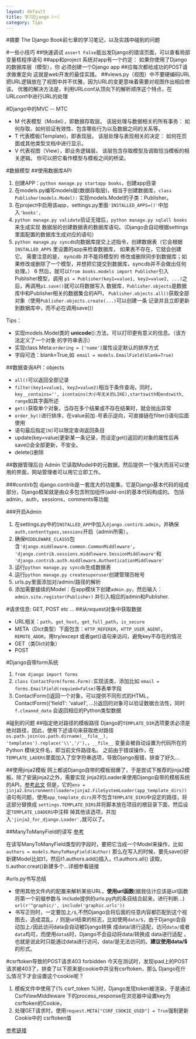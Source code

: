 ```yaml
---
layout: default
title: 学习Django（一）
category: Tips
---
```

#摘要
The Django Book前七章的学习笔记，以及实践中碰到的问题

#一些小技巧
##快速调试
`assert False`能出发Django的错误页面，可以查看局部变量核程序语句
##app和project
系统对app有一个约定： 如果你使用了Django的数据库层（模型），你 必须创建一个Django app
##应每次都给成功的POST请求做重定向
这就是web开发的最佳实践。
##views.py（视图）中不要硬编码URL
把URL逻辑放在了视图中并不优雅，因为URL的变更意味着需要对视图作出相应修该。
优雅的解决方法是，利用URLconf从顶向下的解析顺序这个特点，在URLconf中进行URL的处理

#Django中的MVC -- MTC
+ M 代表模型（Model），即数据存取层。 该层处理与数据相关的所有事务： 如何存取、如何验证有效性、包含哪些行为以及数据之间的关系等。
+ T 代表模板(Template)，即表现层。 该层处理与表现相关的决定： 如何在页面或其他类型文档中进行显示。
+ V 代表视图（View），即业务逻辑层。 该层包含存取模型及调取恰当模板的相关逻辑。 你可以把它看作模型与模板之间的桥梁。

#数据模型
##使用数据库API
1. 创建APP：`python manage.py startapp books`，创建app目录
2. 在models.py编写models层(数据存取层)，相当于创建数据库，`class Publisher(models.Model):`
实现models.Model的子类：Publisher。
3. 在project中启用该app，settings.py里面`'INSTALLED_APPS=()'`中加入`'books',`
4. `python manage.py validate`验证无错后，`python manage.py sqlall books`来生成实现
数据层的创建数据表的数据库语句。（Django会自动根据settings里面配置的数据库生成对应的语句）
5. `python manage.py syncdb`向数据库提交上述指令，创建数据表（它会根据 `INSTALLED_APPS` 
里设置的app来检查数据库， 如果表不存在，它就会创建它。 需要注意的是， syncdb 并不能将模型的
修改或删除同步到数据库；如果修改或删除了一个模型，并想把它提交到数据库，syncdb并不会做出任何处理。）
6  然后，就可以`from books.models import Publisher`引入Publisher模型，调用
`p1 = Publisher(key1=value1, key2=value2, ...)`之后，再调用`p1.save()`就可以将数据写入
数据库，`Publisher.objects`是数据库中和Publisher相关的数据集合的API，
`Publisher.objects.all()`获取全部对象（使用`Publisher.objects.create(...)`可以创建一条
记录并且立即更新到数据库中，而不必在调用save()）

Tips：

+ 实现models.Model类的 __unicode__():方法，可以打印更有意义的信息。（该方法定义了一个对象
的字符串表示）
+ 实现class Meta:`ordering = ['name']`属性设定默认的排序方式
+ 字段可选：blank=True,如` email = models.EmailField(blank=True)`

##数据查询API：objects
+ `all()`可以返回全部记录
+ `filter(key1=value1, key2=value2)`相当于条件查询，同时，
`key__contains='', icontains(大小写无关的LIKE),startswith和endswith, range`如其字面所述
+ `get()`获取单个对象，当存在多个结果或不存在结果时，就会抛出异常
+ `order_by()`进行排序，在value前加`-`号表示逆向，可直接链在filter()语句后面使用
+ 语句最后指定`[N]`可以限定查询返回条目
+ update(key=value)更新某一条记录，而设定get()返回的对象的属性后再save()会全部更新，不安全。
+ delete()删除

##数据管理后台 Admin
它读取Model中的元数据，然后提供一个强大而且可以使用的界面，网站管理者可以用它立即工作。

###contirb包
django.contrib是一套庞大的功能集，它是Django基本代码的组成部分，Django框架就是由众多包含附加组件(add-on)的基本代码构成的。
包括admin，auth，sessions，comments等功能

###开启Admin
1. 在settings.py中的`INSTALLED_APP`中加入`django.contirb.admin`，并确保
`auth,contenttypes,sessions`开启（admin所需），
2. 确保`MIDDLEWARE_CLASSS`包含`'django.middleware.common.CommonMiddleware'`，
`'django.contrib.sessions.middleware.SessionMiddleware'`和
`'django.contrib.auth.middleware.AuthenticationMiddleware'` 
3. 运行`python manage.py syncdb`生成数据表
4. 运行`python manage.py createsuperuser`创建管理员帐号
5. urls.py里面添加对/admin/路径的解析
6. 添加需要接续的Model：在app模块下创建`admin.py`，然后输入：`admin.site.register(Publisher)`
并引入相应的admin和Publisher.

#请求信息: GET, POST etc ...
##从request对象中获取数据
+ URL相关：`path`，`get_host`，`get_full_path`，`is_secure`
+ META（Dict类型）下面包含：`HTTP_REFERER`，`HTTP_USER_AGENT`，`REMOTE_ADDR`，用try/except
或者get()语句来访问，避免key不存在的情况
+ GET（类Dict对象）
+ POST

#Django自带form系统
1. `from django import forms`
2. `class ContactForm(forms.Form):`实现该类，添加比如
`email = forms.EmailField(requied=False)`等表单字段
3. ContactForm()返回一个对象，可以提供不同形式的HTML，
ContactForm({'field1': 'value1', ...})返回的对象可以验证数据合法性，同时`f.cleaned_data`
会返回相应的Python类型数据
 
#碰到的问题
##指定绝对路径的模板路径
Django的`TEMPLATE_DIR`选项要求必须是绝对路径，因此，使用下述语句来获取绝对路径
`os.path.join(os.path.dirname(__file__), 'templates').replace('\\','/'),`，`__file__`
变量会被自动设置为代码所在的 Python 模块文件名，即当前文件路径名。
之前由于错误操作，在`TEMPLATE_LADERS`里面加入了空字符串选项，导致Django报错，排查了好久...

##使用jinja2模板
网上都说Django自带的模板弱爆了，于是尝试下推荐的jinja2模板。除了安装jinja2之外，需要实现
jinja2的Loader来使用Django自带的模板系统的API，[参考此文](http://exyr.org/2010/Jinja-in-Django/)
但是，它的`env = jinja2.Environment(loader=jinja2.FileSystemLoader(app_template_dirs))`
语句有问题，使用`app_template_dirs`并不包含`TEMPLATE_DIRS`中设定的路径，将这部分替换成
`settings.TEMPLATE_DIRS`并将脚本放在项目的根目录下面，然后设定`TEMPLATE_LOADERS`中注释
掉其他该选项，并加入`'jinja2_for_django.Loader',`就可以了。

##ManyToManyField的读写
[参考](https://docs.djangoproject.com/en/dev/topics/db/examples/many_to_many/)

在读写ManyToManyField类型的字段时，要把它当成一个Model来操作，比如`authors = models.ManyToManyField(Author)`
那么在写入的时候，要先save()好新建Model比如t1，然后t1.authors.add()插入，t1.authors.all()
读取，ti.author.creat()新建多个...详细参看链接

#urls.py书写总结
+ 使用其他文件内的配置来解析某些URL，**使用url函数**(据我估计应该是url函数将第一个前缀参数与
include提供的urls.py内的条目结合起来，进行判断...)
`url(r'^graphic/', include('graphic.urls'))`
+ 书写正则时，一定要加上`/$`,不然Django会将后面的任意内容都匹配到这个视图去，造成混乱，`/`
则是url结束的标志，比如使用`data/$`，由于Django会自动加上`/`因此访问data会自动被Django转换
成data/进行适配，访问`data/`或者`data`均可，而使用`data$`时，Django不会自动将data/转换成
data进行适配 ，也就是说此时只能通过data进行访问，data/是无法访问的。**建议使用data\/$**
的形式。

#csrftoken导致的POST请求403 forbidden
今天在测试时，发现ipad上的POST请求被403了，排查了以下原来是cookie中并没有csrftoken，那么
Django在什么情况下才会设置这个cookie呢？

1. 模板文件中使用了{\% csrf_token \%}时，Django发现token被渲染，于是通过CsrfViewMiddleware
下的process_response在浏览器中设置key为csrftoken的Cookie，
2. 处理GET请求时，使用`request.META["CSRF_COOKIE_USED"] = True`强制更新Cookie中的
csrftoken值

[参考链接](http://stackoverflow.com/questions/13412653/django-no-csrftoken-in-cookie)
